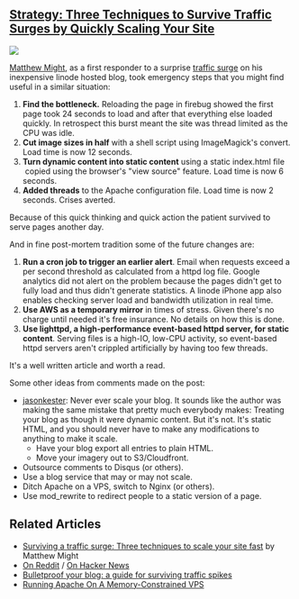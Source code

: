 ## [Strategy: Three Techniques to Survive Traffic Surges by Quickly Scaling Your Site](/blog/2014/3/19/strategy-three-techniques-to-survive-traffic-surges-by-quick.html)

    

    

![](http://farm4.staticflickr.com/3755/13254531933_f62ee7387c_m.jpg)

[Matthew Might](https://twitter.com/mattmight), as a first responder to a surprise [traffic surge](http://matt.might.net/articles/how-to-emergency-web-scaling/) on his inexpensive linode hosted blog, took emergency steps that you might find useful in a similar situation:

1.  **Find the bottleneck.** Reloading the page in firebug showed the first page took 24 seconds to load and after that everything else loaded quickly. In retrospect this burst meant the site was thread limited as the CPU was idle.
2.  **Cut image sizes in half** with a shell script using ImageMagick's convert. Load time is now 12 seconds.
3.  **Turn dynamic content into static content** using a static index.html file  copied using the browser's "view source" feature. Load time is now 6 seconds.
4.  **Added threads** to the Apache configuration file. Load time is now 2 seconds. Crises averted.

Because of this quick thinking and quick action the patient survived to serve pages another day.

And in fine post-mortem tradition some of the future changes are: 

1.  **Run a cron job to trigger an earlier alert**. Email when requests exceed a per second threshold as calculated from a httpd log file. Google analytics did not alert on the problem because the pages didn't get to fully load and thus didn't generate statistics. A linode iPhone app also enables checking server load and bandwidth utilization in real time.
2.  **Use AWS as a temporary mirror** in times of stress. Given there's no charge until needed it's free insurance. No details on how this is done.
3.  **Use lighttpd, a high-performance event-based httpd server, for static content**. Serving files is a high-IO, low-CPU activity, so event-based httpd servers aren't crippled artificially by having too few threads.

It's a well written article and worth a read. 

Some other ideas from comments made on the post: 

*   [jasonkester](https://news.ycombinator.com/item?id=2382653): Never ever scale your blog. It sounds like the author was making the same mistake that pretty much everybody makes: Treating your blog as though it were dynamic content. But it's not. It's static HTML, and you should never have to make any modifications to anything to make it scale.
    *   Have your blog export all entries to plain HTML.
    *   Move your imagery out to S3/Cloudfront.
*   Outsource comments to Disqus (or others).
*   Use a blog service that may or may not scale.
*   Ditch Apache on a VPS, switch to Nginx (or others).
*   Use mod_rewrite to redirect people to a static version of a page. 

## Related Articles

    

*   [Surviving a traffic surge: Three techniques to scale your site fast](http://matt.might.net/articles/how-to-emergency-web-scaling/) by Matthew Might
*   [On Reddit](http://www.reddit.com/r/programming/comments/20288i/surviving_a_traffic_surge_three_techniques_to/) / [On Hacker News](https://news.ycombinator.com/item?id=2382185)
*   [Bulletproof your blog: a guide for surviving traffic spikes](http://www.maxmasnick.com/articles/bulletproof_your_blog/)
*   [Running Apache On A Memory-Constrained VPS](http://www.kalzumeus.com/2010/06/19/running-apache-on-a-memory-constrained-vps/)

    

    